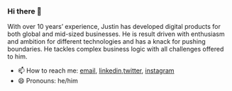 ### Hi there 👋

With over 10 years’ experience, Justin has developed digital products for both global and mid-sized businesses. 
He is result driven with enthusiasm and ambition for different technologies and has a knack for pushing boundaries. He tackles complex business logic with all challenges offered to him.

- 📫 How to reach me: [email](justin@fuchsfox.com), [linkedin](https://www.linkedin.com/in/jctfox/),[twitter](https://twitter.com/_jctf), [instagram](https://www.instagram.com/jctfox/)
- 😄 Pronouns: he/him


<!--
**jctf/jctf** is a ✨ _special_ ✨ repository because its `README.md` (this file) appears on your GitHub profile.

Here are some ideas to get you started:

- 🔭 I’m currently working on ...
- 🌱 I’m currently learning ...
- 👯 I’m looking to collaborate on ...
- 🤔 I’m looking for help with ...
- 💬 Ask me about ...
- 📫 How to reach me: ...
- 😄 Pronouns: ...
- ⚡ Fun fact: ...
-->
